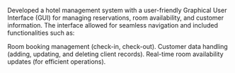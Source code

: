 Developed a hotel management system with a user-friendly Graphical User Interface (GUI) for managing reservations, 
room availability, and customer information. The interface allowed for seamless navigation and included functionalities such as:

Room booking management (check-in, check-out).
Customer data handling (adding, updating, and deleting client records).
Real-time room availability updates (for efficient operations).
